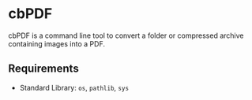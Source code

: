 # cbPDF

cbPDF is a command line tool to convert a folder or compressed archive containing images into a PDF.

## Requirements

* Standard Library: `os`, `pathlib`, `sys`

